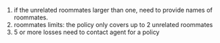 1. if the unrelated roommates larger than one, need to provide names of roommates.
2. roommates limits: the policy only covers up to 2 unrelated roommates
3. 5 or more losses need to contact agent for a policy

